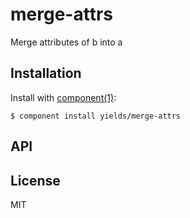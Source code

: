 
# merge-attrs

  Merge attributes of b into a

## Installation

  Install with [component(1)](http://component.io):

    $ component install yields/merge-attrs

## API



## License

  MIT
